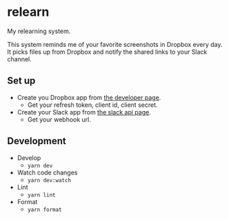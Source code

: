 # relearn
My relearning system.

This system reminds me of your favorite screenshots in Dropbox every day. It picks files up from Dropbox and notify the shared links to your Slack channel.

## Set up
- Create you Dropbox app from [the developer page](https://www.dropbox.com/developers/documentation).
  - Get your refresh token, client id, client secret.
- Create your Slack app from [the slack api page](https://api.slack.com/apps).
  - Get your webhook url.

## Development
- Develop
  - `yarn dev`
- Watch code changes
  - `yarn dev:watch`
- Lint
  - `yarn lint`
- Format
  - `yarn format`
